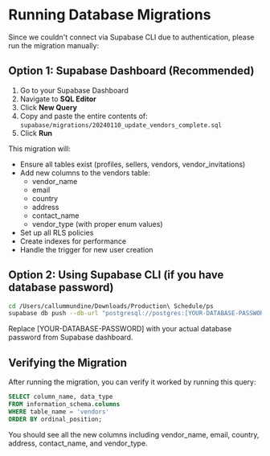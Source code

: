 # Running Database Migrations

Since we couldn't connect via Supabase CLI due to authentication, please run the migration manually:

## Option 1: Supabase Dashboard (Recommended)

1. Go to your Supabase Dashboard
2. Navigate to **SQL Editor**
3. Click **New Query**
4. Copy and paste the entire contents of: `supabase/migrations/20240110_update_vendors_complete.sql`
5. Click **Run**

This migration will:
- Ensure all tables exist (profiles, sellers, vendors, vendor_invitations)
- Add new columns to the vendors table:
  - vendor_name
  - email
  - country
  - address
  - contact_name
  - vendor_type (with proper enum values)
- Set up all RLS policies
- Create indexes for performance
- Handle the trigger for new user creation

## Option 2: Using Supabase CLI (if you have database password)

```bash
cd /Users/callummundine/Downloads/Production\ Schedule/ps
supabase db push --db-url "postgresql://postgres:[YOUR-DATABASE-PASSWORD]@aws-0-ap-southeast-1.pooler.supabase.com:6543/postgres?pgbouncer=true"
```

Replace [YOUR-DATABASE-PASSWORD] with your actual database password from Supabase dashboard.

## Verifying the Migration

After running the migration, you can verify it worked by running this query:

```sql
SELECT column_name, data_type 
FROM information_schema.columns 
WHERE table_name = 'vendors'
ORDER BY ordinal_position;
```

You should see all the new columns including vendor_name, email, country, address, contact_name, and vendor_type.